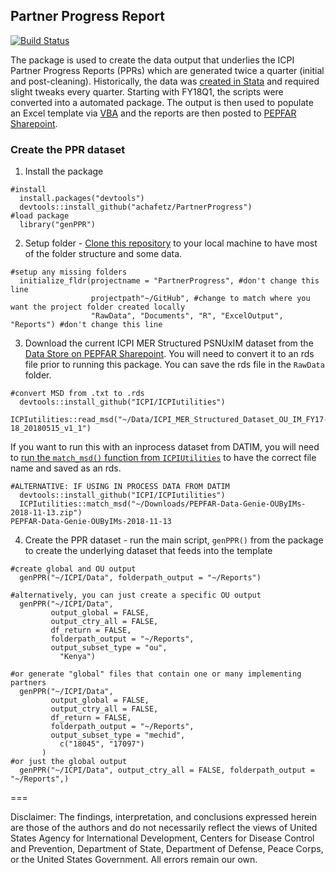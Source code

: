## Partner Progress Report

[![Build Status](https://travis-ci.org/achafetz/PartnerProgress.svg?branch=master)](https://travis-ci.org/achafetz/PartnerProgress)

The package is used to create the data output that underlies the ICPI Partner Progress Reports (PPRs) which are generated twice a quarter (initial and post-cleaning). Historically, the data was [created in Stata](https://github.com/achafetz/PartnerProgress/tree/master/Archive_Stata) and required slight tweaks every quarter. Starting with FY18Q1, the scripts were converted into a automated package. The output is then used to populate an Excel template via [VBA](https://github.com/achafetz/PartnerProgress/tree/master/VBA) and the reports are then posted to [PEPFAR Sharepoint](https://www.pepfar.net/OGAC-HQ/icpi/Products/Forms/AllItems.aspx?RootFolder=%2FOGAC-HQ%2Ficpi%2FProducts%2FICPI%20Approved%20Tools%20%28Most%20Current%20Versions%29%2FPPR&FolderCTID=0x0120004DAC66286D0B8344836739DA850ACB95&View=%7B58E3102A-C027-4C66-A5C7-84FEBE208B3C%7D).

### Create the PPR dataset

1) Install the package

```{r}
#install
  install.packages("devtools")
  devtools::install_github("achafetz/PartnerProgress")
#load package
  library("genPPR")
```

2) Setup folder - [Clone this repository](https://github.com/achafetz/PartnerProgress/archive/master.zip) to your local machine to have most of the folder structure and some data. 

```{r}
#setup any missing folders
  initialize_fldr(projectname = "PartnerProgress", #don't change this line
                  projectpath"~/GitHub", #change to match where you want the project folder created locally
                  "RawData", "Documents", "R", "ExcelOutput", "Reports") #don't change this line
```

3) Download the current ICPI MER Structured PSNUxIM dataset from the [Data Store on PEPFAR Sharepoint](https://www.pepfar.net/OGAC-HQ/icpi/Products/Forms/AllItems.aspx?RootFolder=%2FOGAC-HQ%2Ficpi%2FProducts%2FICPI%20Data%20Store%2FMER&FolderCTID=0x0120004DAC66286D0B8344836739DA850ACB95&View=%7B58E3102A-C027-4C66-A5C7-84FEBE208B3C%7D). You will need to convert it to an rds file prior to running this package. You can save the rds file in the `RawData` folder.

```{r}
#convert MSD from .txt to .rds
  devtools::install_github("ICPI/ICPIutilities")
  ICPIutilities::read_msd("~/Data/ICPI_MER_Structured_Dataset_OU_IM_FY17-18_20180515_v1_1")
```
If you want to run this with an inprocess dataset from DATIM, you will need to [run the `match_msd()` function from `ICPIUtilities`](https://github.com/ICPI/ICPIutilities#match_msd) to have the correct file name and saved as an rds.

```{r}
#ALTERNATIVE: IF USING IN PROCESS DATA FROM DATIM
  devtools::install_github("ICPI/ICPIutilities")
  ICPIutilities::match_msd("~/Downloads/PEPFAR-Data-Genie-OUByIMs-2018-11-13.zip")
PEPFAR-Data-Genie-OUByIMs-2018-11-13
```

4) Create the PPR dataset - run the main script, `genPPR()` from the package to create the underlying dataset that feeds into the template

```{r}
#create global and OU output
  genPPR("~/ICPI/Data", folderpath_output = "~/Reports")
  
#alternatively, you can just create a specific OU output
  genPPR("~/ICPI/Data", 
         output_global = FALSE, 
         output_ctry_all = FALSE, 
         df_return = FALSE, 
         folderpath_output = "~/Reports",
         output_subset_type = "ou", 
           "Kenya")

#or generate "global" files that contain one or many implementing partners
  genPPR("~/ICPI/Data", 
         output_global = FALSE, 
         output_ctry_all = FALSE, 
         df_return = FALSE, 
         folderpath_output = "~/Reports", 
         output_subset_type = "mechid", 
           c("18045", "17097")
       )
#or just the global output
  genPPR("~/ICPI/Data", output_ctry_all = FALSE, folderpath_output = "~/Reports",)
```

===

Disclaimer: The findings, interpretation, and conclusions expressed herein are those of the authors and do not necessarily reflect the views of United States Agency for International Development, Centers for Disease Control and Prevention, Department of State, Department of Defense, Peace Corps, or the United States Government. All errors remain our own.

